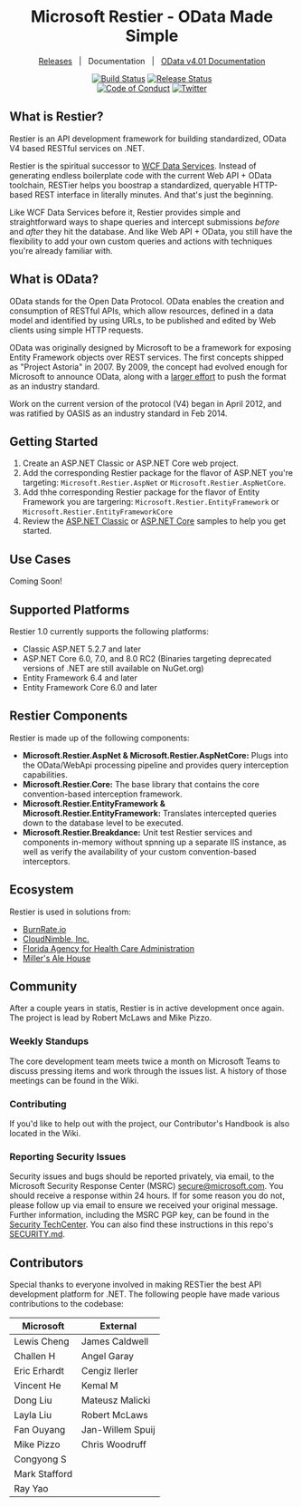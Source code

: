 <div align="center">
<h1>Microsoft Restier - OData Made Simple</h1>

[Releases](https://github.com/OData/RESTier/releases)&nbsp;&nbsp;&nbsp;|&nbsp;&nbsp;&nbsp;Documentation&nbsp;&nbsp;&nbsp;|&nbsp;&nbsp;&nbsp;[OData v4.01 Documentation](https://www.odata.org/documentation/)

[![Build Status][devops-build-img]][devops-build] [![Release Status][devops-release-img]][devops-release] <br />
[![Code of Conduct][code-of-conduct-img]][code-of-conduct] [![Twitter][twitter-img]][twitter-intent]

</div>

## What is Restier?

Restier is an API development framework for building standardized, OData V4 based RESTful services on .NET. 

Restier is the spiritual successor to [WCF Data Services](https://en.wikipedia.org/wiki/WCF_Data_Services). Instead of 
generating endless boilerplate code with the current Web API + OData toolchain, RESTier helps you boostrap a standardized, 
queryable HTTP-based REST interface in literally minutes. And that's just the beginning.

Like WCF Data Services before it, Restier provides simple and straightforward ways to shape queries and intercept submissions
_before_ and _after_ they hit the database. And like Web API + OData, you still have the flexibility to add your own
custom queries and actions with techniques you're already familiar with.

## What is OData?

OData stands for the Open Data Protocol. OData enables the creation and consumption of RESTful APIs, which allow 
resources, defined in a data model and identified by using URLs, to be published and edited by Web clients using 
simple HTTP requests.

OData was originally designed by Microsoft to be a framework for exposing Entity Framework objects over REST services.
The first concepts shipped as "Project Astoria" in 2007. By 2009, the concept had evolved enough for Microsoft to
announce OData, along with a [larger effort](https://blogs.msdn.microsoft.com/odatateam/2009/11/17/breaking-down-data-silos-the-open-data-protocol-odata/)
to push the format as an industry standard.

Work on the current version of the protocol (V4) began in April 2012, and was ratified by OASIS as an industry standard in Feb 2014.

## Getting Started
1. Create an ASP.NET Classic or ASP.NET Core web project.
2. Add the corresponding Restier package for the flavor of ASP.NET you're targeting: `Microsoft.Restier.AspNet` or `Microsoft.Restier.AspNetCore`.
3. Add thhe corresponding Restier package for the flavor of Entity Framework you are targering: `Microsoft.Restier.EntityFramework` or `Microsoft.Restier.EntityFrameworkCore`
4. Review the [ASP.NET Classic](https://github.com/OData/RESTier/tree/main/src/Microsoft.Restier.Samples.Northwind.AspNet) or [ASP.NET Core](https://github.com/OData/RESTier/tree/main/src/Microsoft.Restier.Samples.Northwind.AspNetCore) samples to help you get started.

## Use Cases
Coming Soon!

## Supported Platforms
Restier 1.0 currently supports the following platforms:
- Classic ASP.NET 5.2.7 and later
- ASP.NET Core 6.0, 7.0, and 8.0 RC2 (Binaries targeting deprecated versions of .NET are still available on NuGet.org)
- Entity Framework 6.4 and later
- Entity Framework Core 6.0 and later

## Restier Components
Restier is made up of the following components:
- **Microsoft.Restier.AspNet & Microsoft.Restier.AspNetCore:** Plugs into the OData/WebApi processing pipeline and provides query interception capabilities.
- **Microsoft.Restier.Core:** The base library that contains the core convention-based interception framework.
- **Microsoft.Restier.EntityFramework & Microsoft.Restier.EntityFramework:** Translates intercepted queries down to the database level to be executed.
- **Microsoft.Restier.Breakdance:** Unit test Restier services and components in-memory without spnning up a separate IIS instance, as well as verify the availability of your custom convention-based interceptors.

## Ecosystem
Restier is used in solutions from:
- [BurnRate.io](https://burnrate.io)
- [CloudNimble, Inc.](https://nimbleapps.cloud)
- [Florida Agency for Health Care Administration](https://ahca.myflorida.com)
- [Miller's Ale House](https://millersalehouse.com)

## Community
After a couple years in statis, Restier is in active development once again. The project is lead by Robert McLaws and Mike Pizzo.

### Weekly Standups
The core development team meets twice a month on Microsoft Teams to discuss pressing items and work through the issues list. A history of
those meetings can be found in the Wiki.

### Contributing
If you'd like to help out with the project, our Contributor's Handbook is also located in the Wiki.

### Reporting Security Issues

Security issues and bugs should be reported privately, via email, to the Microsoft Security Response Center (MSRC) <secure@microsoft.com>. You should receive a response within 24 hours. If for some reason you do not, please follow up via email to ensure we received your original message. Further information, including the MSRC PGP key, can be found in the [Security TechCenter](https://www.microsoft.com/msrc/faqs-report-an-issue). You can also find these instructions in this repo's [SECURITY.md](./SECURITY.md).

## Contributors

Special thanks to everyone involved in making RESTier the best API development platform for .NET. The following people
have made various contributions to the codebase:

| Microsoft     | External         |
|---------------|------------------|
| Lewis Cheng   | James Caldwell   |
| Challen H     | Angel Garay      |
| Eric Erhardt  | Cengiz Ilerler   |
| Vincent He    | Kemal M          |
| Dong Liu      | Mateusz Malicki  |
| Layla Liu     | Robert McLaws    |
| Fan Ouyang    | Jan-Willem Spuij |
| Mike Pizzo    | Chris Woodruff   |
| Congyong S    |                  |
| Mark Stafford |                  |
| Ray Yao       |                  |

## 

<!--
Link References
-->

[devops-build]:https://dev.azure.com/dotnet/OData/_build?definitionId=89
[devops-release]:https://dev.azure.com/dotnet/odata/_release?view=all&definitionId=2
[twitter-intent]:https://twitter.com/intent/tweet?url=https%3A%2F%2Fgithub.com%2FOData%2FRESTier&via=robertmclaws&text=Check%20out%20Restier%21%20It%27s%20the%20simple%2C%20queryable%20framework%20for%20building%20data-driven%20APIs%20in%20.NET%21&hashtags=odata
[code-of-conduct]:https://opensource.microsoft.com/codeofconduct/

[devops-build-img]:https://img.shields.io/azure-devops/build/dotnet/odata/89.svg?style=for-the-badge&logo=azuredevops
[devops-release-img]:https://img.shields.io/azure-devops/release/dotnet/f69f4a5b-2486-494e-ad83-7ba2b889f752/2/2.svg?style=for-the-badge&logo=azuredevops
[nightly-feed-img]:https://img.shields.io/badge/continuous%20integration-feed-0495dc.svg?style=for-the-badge&logo=nuget&logoColor=fff
[github-version-img]:https://img.shields.io/github/release/ryanoasis/nerd-fonts.svg?style=for-the-badge
[gitter-img]:https://img.shields.io/gitter/room/nwjs/nw.js.svg?style=for-the-badge
[code-climate-img]:https://img.shields.io/codeclimate/issues/github/ryanoasis/nerd-fonts.svg?style=for-the-badge
[code-of-conduct-img]: https://img.shields.io/badge/code%20of-conduct-00a1f1.svg?style=for-the-badge&logo=windows
[twitter-img]:https://img.shields.io/badge/share-on%20twitter-55acee.svg?style=for-the-badge&logo=twitter

